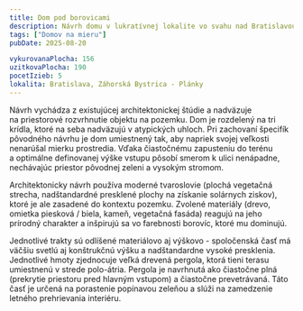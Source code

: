 ```yaml
---
title: Dom pod borovicami
description: Návrh domu v lukratívnej lokalite vo svahu nad Bratislavou. Zadaním od klienta bolo zhodnotiť a dopracovať existujúcu architektonickú štúdiu. Sústredili sme sa hlavne na optimalizáciu energetiky a dispozície, pri ktorej sa nám podarilo úpravami ušetriť 55 m<sup>2</sup> z vykurovaných priestorov a plochu chodieb zmenšiť na polovicu. Následne sme sa dohodli na ďalšej spolupráci pri projekčnej činnosti a aktuálne je stavba v povoľovacom procese.
tags: ["Domov na mieru"]
pubDate: 2025-08-20

vykurovanaPlocha: 156
uzitkovaPlocha: 190
pocetIzieb: 5
lokalita: Bratislava, Záhorská Bystrica - Plánky
---
```


Návrh vychádza z existujúcej architektonickej štúdie a nadväzuje na priestorové rozvrhnutie objektu na pozemku. Dom je rozdelený na tri krídla, ktoré na seba nadväzujú v atypických uhloch. Pri zachovaní špecifík pôvodného návrhu je dom umiestnený tak, aby napriek svojej veľkosti nenarúšal mierku prostredia. Vďaka čiastočnému zapusteniu do terénu a optimálne definovanej výške vstupu pôsobí smerom k ulici nenápadne, nechávajúc priestor pôvodnej zeleni a vysokým stromom.

Architektonicky návrh používa moderné tvaroslovie (plochá vegetačná strecha, nadštandardné presklené plochy na získanie solárnych ziskov), ktoré je ale zasadené do kontextu pozemku. Zvolené materiály (drevo, omietka piesková / biela, kameň, vegetačná fasáda) reagujú na jeho prírodný charakter a inšpirujú sa vo farebnosti borovíc, ktoré mu dominujú.

Jednotlivé trakty sú odlíšené materiálovo aj výškovo - spoločenská časť má väčšiu svetlú aj konštrukčnú výšku a nadštandardne vysoké presklenia. Jednotlivé hmoty zjednocuje veľká drevená pergola, ktorá tieni terasu umiestnenú v strede polo-átria. Pergola je navrhnutá ako čiastočne plná (prekrytie priestoru pred hlavným vstupom) a čiastočne prevetrávaná. Táto časť je určená na porastenie popínavou zeleňou a slúži na zamedzenie letného prehrievania interiéru.